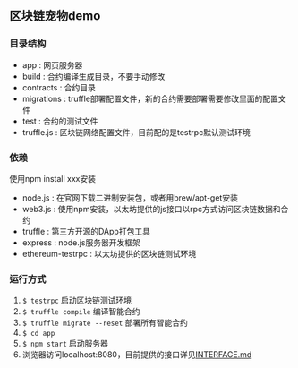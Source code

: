 ## 区块链宠物demo
### 目录结构
- app : 网页服务器
- build : 合约编译生成目录，不要手动修改
- contracts : 合约目录
- migrations : truffle部署配置文件，新的合约需要部署需要修改里面的配置文件
- test : 合约的测试文件
- truffle.js : 区块链网络配置文件，目前配的是testrpc默认测试环境

### 依赖
使用npm install xxx安装
- node.js : 在官网下载二进制安装包，或者用brew/apt-get安装
- web3.js : 使用npm安装，以太坊提供的js接口以rpc方式访问区块链数据和合约
- truffle : 第三方开源的DApp打包工具
- express : node.js服务器开发框架
- ethereum-testrpc : 以太坊提供的区块链测试环境

### 运行方式
1. `$ testrpc`
启动区块链测试环境
2. `$ truffle compile`
编译智能合约
3. `$ truffle migrate --reset`
部署所有智能合约
4. `$ cd app`
5. `$ npm start`
启动服务器
6. 浏览器访问localhost:8080，目前提供的接口详见[INTERFACE.md](/forrestlin/QzoneBlockPet/blob/master/INTERFACE.md)